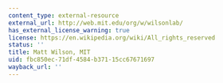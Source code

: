 ```yaml
---
content_type: external-resource
external_url: http://web.mit.edu/org/w/wilsonlab/
has_external_license_warning: true
license: https://en.wikipedia.org/wiki/All_rights_reserved
status: ''
title: Matt Wilson, MIT
uid: fbc850ec-71df-4584-b371-15cc67671697
wayback_url: ''
---
```


